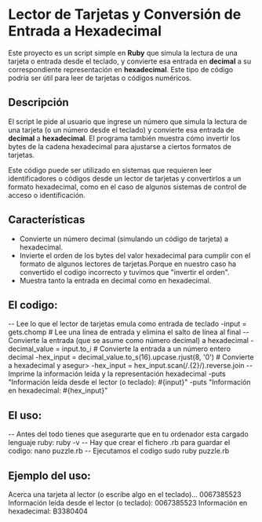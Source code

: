 # Lector de Tarjetas y Conversión de Entrada a Hexadecimal

Este proyecto es un script simple en **Ruby** que simula la lectura de una tarjeta o entrada desde el teclado, y convierte esa entrada en **decimal** a su correspondiente representación en **hexadecimal**. 
Este tipo de código podría ser útil para leer de tarjetas o códigos numéricos.

## Descripción

El script le pide al usuario que ingrese un número que simula la lectura de una tarjeta (o un número desde el teclado) y convierte esa entrada de **decimal** a **hexadecimal**. El programa también muestra cómo invertir los bytes de la cadena hexadecimal para ajustarse a ciertos formatos de tarjetas. 

Este código puede ser utilizado en sistemas que requieren leer identificadores o códigos desde un lector de tarjetas y convertirlos a un formato hexadecimal, como en el caso de algunos sistemas de control de acceso o identificación.

## Características

- Convierte un número decimal (simulando un código de tarjeta) a hexadecimal.
- Invierte el orden de los bytes del valor hexadecimal para cumplir con el formato de algunos lectores de tarjetas.Porque en nuestro caso ha convertido el codigo incorrecto y tuvimos que "invertir el orden".
- Muestra tanto la entrada en decimal como en hexadecimal.

## El codigo:

-- Lee lo que el lector de tarjetas emula como entrada de teclado
-input = gets.chomp  # Lee una línea de entrada y elimina el salto de línea al final
-- Convierte la entrada (que se asume como número decimal) a hexadecimal
-decimal_value = input.to_i  # Convierte la entrada a un número entero decimal
-hex_input = decimal_value.to_s(16).upcase.rjust(8, '0')  # Convierte a hexadecimal y asegur>
-hex_input = hex_input.scan(/.{2}/).reverse.join
-- Imprime la información leída y la representación hexadecimal
-puts "Información leída desde el lector (o teclado): #{input}"
-puts "Información en hexadecimal: #{hex_input}"


## El uso:

-- Antes del todo tienes que asegurarte que en tu ordenador esta cargado lenguaje ruby:
ruby -v
-- Hay que crear el fichero .rb para guardar el codigo:
nano puzzle.rb
-- Ejecutamos el codigo 
sudo ruby puzzle.rb

## Ejemplo del uso:

Acerca una tarjeta al lector (o escribe algo en el teclado)...
0067385523
Información leída desde el lector (o teclado): 0067385523
Información en hexadecimal: B3380404
